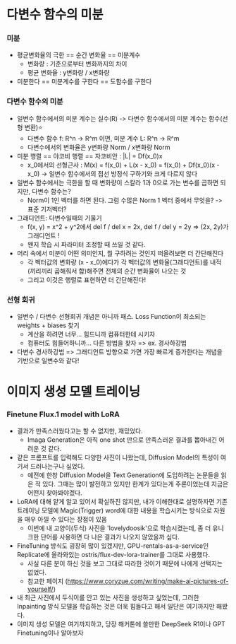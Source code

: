# 다변수 함수의 미분

### 미분
- 평균변화율의 극한 == 순간 변화율 == 미분계수
  - 변화량 : 기준으로부터 변화까지의 차이 
  - 평균 변화율 : y변화량 / x변화량
- 미분한다 == 미분계수를 구한다 == 도함수를 구한다

### 다변수 함수의 미분
- 일변수 함수에서의 미분 계수는 실수(R) -> 다변수 함수에서의 미분 계수는 함수(선형 변환)⭐️
  - 다변수 함수 f: R^n -> R^m 이면, 미분 계수 L: R^n -> R^m
  - 다변수에서의 변화율은 y변화량 Norm / x변화량 Norm
- 미분 행렬 == 야코비 행렬 == 자코비안 : |L| = Df(x_0)x
  - x_0에서의 선형근사 : M(x) = f(x_0) + L(x - x_0) = f(x_0) + Df(x_0)(x - x_0) -> 일변수 함수에서의 접선 방정식 구하기와 크게 다르지 않다
- 일변수 함수에서는 극한을 할 때 변화량이 스칼라 1과 0으로 가는 변수를 곱하면 되지만, 다변수 함수는?
  - Norm이 1인 벡터를 하면 된다. 그럼 수많은 Norm 1 벡터 중에서 무엇을? -> 표준 기저벡터?
- 그래디언트: 다변수일때의 기울기
  - f(x, y) = x^2 + y^2에서 del f / del x = 2x, del f / del y = 2y => (2x, 2y)가 그래디언트 !
  - 왠지 학습 시 파라미터 조정할 때 쓰일 것 같다.
- 머리 속에서 미분이 어떤 의미인지, 뭘 구하려는 것인지 떠올려보면 더 간단해진다
  - 각 벡터값의 변화량 (x - x_0)에다가 각 벡터값의 변화율(그래디언트)를 내적(끼리끼리 곱해줘서 합)해주면 전체의 순간 변화율이 나오는 것
  - 그리고 이것은 행렬로 표현하면 더 간단해진다!

### 선형 회귀
- 일변수 / 다변수 선형회귀 개념은 아니까 패스. Loss Function이 최소되는 weights + biases 찾기
  - 계산을 하려면 너무... 힘드니까 컴퓨터한테 시키자
  - 컴퓨터도 힘들어하니까... 다른 방법을 찾자 => ex. 경사하강법
- 다변수 경사하강법 => 그래디언트 방향으로 가면 가장 빠르게 증가한다는 개념을 기반으로 일변수와 같다!


# 이미지 생성 모델 트레이닝

### Finetune Flux.1 model with LoRA
- 결과가 만족스러웠다고는 할 수 없지만, 재밌었다.
  - Imaga Generation은 아직 one shot 만으로 만족스러운 결과를 뽑아내긴 어려운 것 같다.
- 같은 프롬프트를 입력해도 다양한 사진이 나왔는데, Diffusion Model의 특성이 여기서 드러나는구나 싶었다.
  - 예전에 한창 Diffusion Model을 Text Generation에 도입하려는 논문들을 읽은 적 있다. 그때는 많이 발전하고 있지만 한계가 있다는게 주론이었는데 지금은 어떤지 찾아봐야겠다.
- LoRA에 대해 얕게 알고 있어서 확실하진 않지만, 내가 이해한대로 설명하자면 기존 트레이닝 모델에 Magic(Trigger) word에 대한 내용을 학습시키는 방식으로 자원을 매우 아낄 수 있다는 장점이 있음
  - 이번에 내 고양이(두식) 사진을 'lovelydoosik'으로 학습시켰는데, 좀 더 유니크한 단어를 사용하면 다 나은 결과가 나오지 않았을까 싶다.
- FineTuning 방식도 굉장히 많이 있겠지만, GPU-rentals-as-a-service인 Replicate에 올라와있는 ostris/flux-dev-lora-trainer를 그대로 사용했다.
  - 사실 다른 분이 하신 것을 보고 그대로 따라한 것이기 때문에 나에게 선택지는 없었다.
  - 참고한 페이지 (https://www.coryzue.com/writing/make-ai-pictures-of-yourself/)
- 내 최근 사진에서 두식이를 안고 있는 사진을 생성하고 싶었는데, 그러한 Inpainting 방식 모델을 학습하는 것은 더욱 힘들다고 해서 일단은 여기까지만 해봤다.
- 이미지 생성 모델은 여기까지하고, 당장 해커톤에 쓸만한 DeepSeek R1이나 GPT Finetuning이나 알아보자